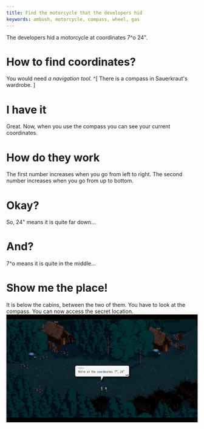 ```yaml
---
title: Find the motorcycle that the developers hid
keywords: ambush, motorcycle, compass, wheel, gas
---
```


The developers hid a motorcycle at coordinates 7^o 24".

# How to find coordinates?
You would need *a navigation tool*. ^[ There is a compass in Sauerkraut's wardrobe. ]

# I have it
Great. Now, when you use the compass you can see your current coordinates.

# How do they work
The first number increases when you go from left to right. The second number increases when you go from up to bottom.

# Okay?
So, 24" means it is quite far down...

# And?
7^o means it is quite in the middle...

# Show me the place!
It is below the cabins, between the two of them. You have to look at the compass. You can now access the secret location.
![Correct coordinates](coordinates.jpg)
